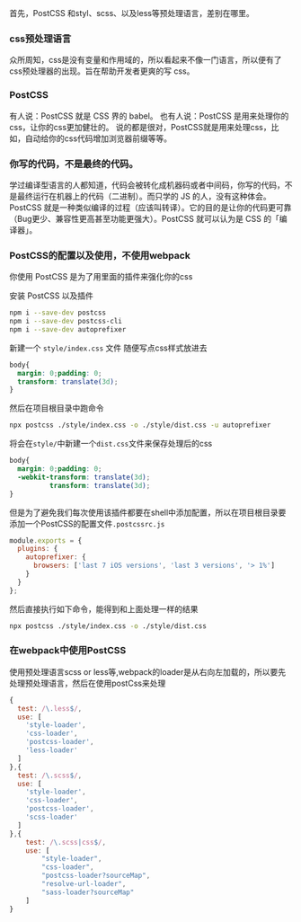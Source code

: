 首先，PostCSS 和styl、scss、以及less等预处理语言，差别在哪里。

### css预处理语言

众所周知，css是没有变量和作用域的，所以看起来不像一门语言，所以便有了css预处理器的出现。旨在帮助开发者更爽的写 css。

### PostCSS

有人说：PostCSS 就是 CSS 界的 babel。
也有人说：PostCSS 是用来处理你的css，让你的css更加健壮的。
说的都是很对，PostCSS就是用来处理css，比如，自动给你的css代码增加浏览器前缀等等。

### 你写的代码，不是最终的代码。

学过编译型语言的人都知道，代码会被转化成机器码或者中间码，你写的代码，不是最终运行在机器上的代码（二进制）。而只学的 JS 的人，没有这种体会。PostCSS 就是一种类似编译的过程（应该叫转译）。它的目的是让你的代码更可靠（Bug更少、兼容性更高甚至功能更强大）。PostCSS 就可以认为是 CSS 的「编译器」。


### PostCSS的配置以及使用，不使用webpack

你使用 PostCSS 是为了用里面的插件来强化你的css

安装 PostCSS 以及插件

```bash
npm i --save-dev postcss
npm i --save-dev postcss-cli
npm i --save-dev autoprefixer
```

新建一个 `style/index.css` 文件 随便写点css样式放进去

```css
body{
  margin: 0;padding: 0;
  transform: translate(3d);
}
```

然后在项目根目录中跑命令

```bash
npx postcss ./style/index.css -o ./style/dist.css -u autoprefixer
```

将会在`style/`中新建一个`dist.css`文件来保存处理后的css

```css
body{
  margin: 0;padding: 0;
  -webkit-transform: translate(3d);
          transform: translate(3d);
}
```

但是为了避免我们每次使用该插件都要在shell中添加配置，所以在项目根目录要添加一个PostCSS的配置文件`.postcssrc.js`

```js
module.exports = {
  plugins: {
    autoprefixer: {
      browsers: ['last 7 iOS versions', 'last 3 versions', '> 1%']
    }
  }
};
```

然后直接执行如下命令，能得到和上面处理一样的结果

```bash
npx postcss ./style/index.css -o ./style/dist.css
```

### 在webpack中使用PostCSS

使用预处理语言scss or less等,webpack的loader是从右向左加载的，所以要先处理预处理语言，然后在使用postCss来处理

```js
{
  test: /\.less$/,
  use: [
    'style-loader',
    'css-loader',
    'postcss-loader',
    'less-loader'
  ]
},{
  test: /\.scss$/,
  use: [
    'style-loader',
    'css-loader',
    'postcss-loader',
    'scss-loader'
  ]
},{
    test: /\.scss|css$/,
    use: [
        "style-loader",
        "css-loader",
        "postcss-loader?sourceMap",
        "resolve-url-loader",
        "sass-loader?sourceMap"
    ]
}
```
